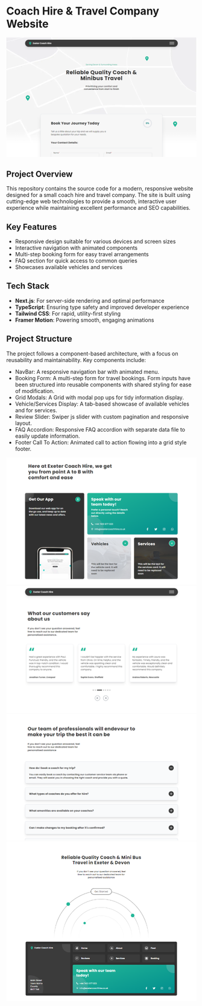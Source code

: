 # Coach Hire & Travel Company Website

![Hero Image](https://raw.githubusercontent.com/nickf33/coach-hire-site/main/readmeImages/hero.png)

## Project Overview

This repository contains the source code for a modern, responsive website designed for a small coach hire and travel company. The site is built using cutting-edge web technologies to provide a smooth, interactive user experience while maintaining excellent performance and SEO capabilities.

## Key Features

- Responsive design suitable for various devices and screen sizes
- Interactive navigation with animated components
- Multi-step booking form for easy travel arrangements
- FAQ section for quick access to common queries
- Showcases available vehicles and services

## Tech Stack

- **Next.js**: For server-side rendering and optimal performance
- **TypeScript**: Ensuring type safety and improved developer experience
- **Tailwind CSS**: For rapid, utility-first styling
- **Framer Motion**: Powering smooth, engaging animations

## Project Structure

The project follows a component-based architecture, with a focus on reusability and maintainability. Key components include:

- NavBar: A responsive navigation bar with animated menu.
- Booking Form: A multi-step form for travel bookings. Form inputs have been structured into reusable components with shared styling for ease of modification.
- Grid Modals: A Grid with modal pop ups for tidy information display.
- Vehicle/Services Display: A tab-based showcase of available vehicles and for services.
- Review Slider: Swiper js slider with custom pagination and responsive layout.
- FAQ Accordion:  Responsive FAQ accordion with separate data file to easily update information.
- Footer Call To Action: Animated call to action flowing into a grid style footer.

![GridImage](https://raw.githubusercontent.com/nickf33/coach-hire-site/main/readmeImages/grid.png)
![Slider Image](https://raw.githubusercontent.com/nickf33/coach-hire-site/main/readmeImages/slider.png)
![FAQ Image](https://raw.githubusercontent.com/nickf33/coach-hire-site/main/readmeImages/faq.png)
![Footer Image](https://raw.githubusercontent.com/nickf33/coach-hire-site/main/readmeImages/footer.png)




